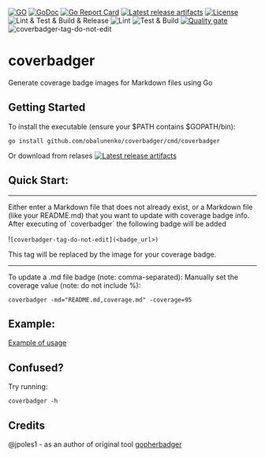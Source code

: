 [![GO](https://img.shields.io/github/go-mod/go-version/obalunenko/coverbadger)](https://golang.org/doc/devel/release.html)
[![GoDoc](https://godoc.org/github.com/obalunenko/coverbadger?status.svg)](https://godoc.org/github.com/obalunenko/coverbadger)
[![Go Report Card](https://goreportcard.com/badge/github.com/obalunenko/coverbadger)](https://goreportcard.com/report/github.com/obalunenko/coverbadger)
[![Latest release artifacts](https://img.shields.io/github/v/release/obalunenko/coverbadger)](https://github.com/obalunenko/coverbadger/releases/latest)
[![License](https://img.shields.io/github/license/obalunenko/coverbadger)](/LICENSE)
![Lint & Test & Build & Release](https://github.com/obalunenko/coverbadger/workflows/Lint%20&%20Test%20&%20Build%20&%20Release/badge.svg)
![Lint](https://github.com/obalunenko/advent-of-code/workflows/Lint/badge.svg)
![Test & Build](https://github.com/obalunenko/coverbadger/workflows/Test%20&%20Build/badge.svg)
[![Quality gate](https://sonarcloud.io/api/project_badges/measure?project=obalunenko_advent-of-code&metric=alert_status)](https://sonarcloud.io/summary/new_code?id=obalunenko_coverbadger)
![coverbadger-tag-do-not-edit](https://img.shields.io/badge/coverage-59.68%25-brightgreen?longCache=true&style=flat)

# coverbadger
Generate coverage badge images for Markdown files using Go

## Getting Started

To install the executable (ensure your $PATH contains $GOPATH/bin):

```
go install github.com/obalunenko/coverbadger/cmd/coverbadger
```
Or download from relases [![Latest release artifacts](https://img.shields.io/github/v/release/obalunenko/coverbadger)](https://github.com/obalunenko/coverbadger/releases/latest)

## Quick Start:

<hr>
Either enter a Markdown file that does not already exist, or a Markdown file (like your README.md) that you want to update with coverage badge info.
After executing of `coverbadger` the following badge will be added

!`[coverbadger-tag-do-not-edit](<badge_url>)`

This tag will be replaced by the image for your coverage badge.

<hr>
To update a .md file badge (note: comma-separated):
Manually set the coverage value (note: do not include %):

`coverbadger -md="README.md,coverage.md" -coverage=95`

## Example:

[Example of usage](https://github.com/obalunenko/coverbadger/blob/master/scripts/update-readme-coverage.sh)


## Confused?

Try running:

```
coverbadger -h
```

## Credits

@jpoles1 - as an author of original tool [gopherbadger](https://github.com/jpoles1/gopherbadger)

